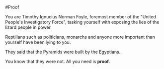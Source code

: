 #Proof

You are Timothy Ignucius Norman Foyle, foremost member of the
"United People's Investigatory Force", tasking yourself
with exposing the lies of the lizard people in power.

Reptilians such as politicians, monarchs and anyone more
important than yourself have been lying to you.

They said that the Pyramids were built by the Egyptians.

You know that they were not. All you need is **proof**. 
